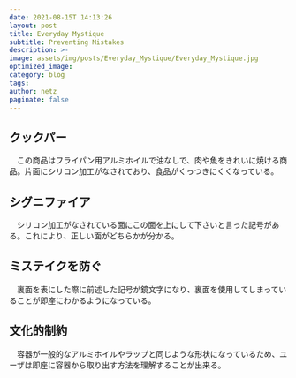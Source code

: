 ```yaml
---
date: 2021-08-15T 14:13:26
layout: post
title: Everyday Mystique
subtitle: Preventing Mistakes
description: >-
image: assets/img/posts/Everyday_Mystique/Everyday_Mystique.jpg
optimized_image: 
category: blog
tags: 
author: netz
paginate: false
---
```


## クックパー

　この商品はフライパン用アルミホイルで油なしで、肉や魚をきれいに焼ける商品。片面にシリコン加工がなされており、食品がくっつきにくくなっている。

## シグニファイア

　シリコン加工がなされている面にこの面を上にして下さいと言った記号がある。これにより、正しい面がどちらかが分かる。

## ミステイクを防ぐ

　裏面を表にした際に前述した記号が鏡文字になり、裏面を使用してしまっていることが即座にわかるようになっている。

## 文化的制約

　容器が一般的なアルミホイルやラップと同じような形状になっているため、ユーザは即座に容器から取り出す方法を理解することが出来る。